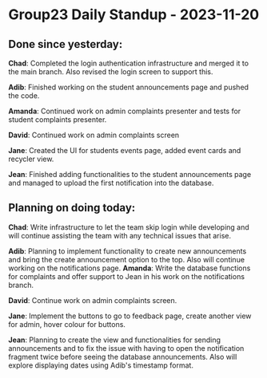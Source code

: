 # Group23 Daily Standup - 2023-11-20

## Done since yesterday:

**Chad**: Completed the login authentication infrastructure and merged it to the main branch. Also revised the login screen to support this.

**Adib**: Finished working on the student announcements page and pushed the code.

**Amanda**: Continued work on admin complaints presenter and tests for student complaints presenter.

**David**: Continued work on admin complaints screen

**Jane**: Created the UI for students events page, added event cards and recycler view.

**Jean**: Finished adding functionalities to the student announcements page and managed to upload the first notification into the database.

## Planning on doing today:

**Chad**: Write infrastructure to let the team skip login while developing and will continue assisting the team with any technical issues that arise.

**Adib**: Planning to implement functionality to create new announcements and bring the create announcement option to the top. Also will continue working on the notifications page.
**Amanda**: Write the database functions for complaints and offer support to Jean in his work on the notifications branch.

**David**: Continue work on admin complaints screen.

**Jane**: Implement the buttons to go to feedback page, create another view for admin, hover colour for buttons.

**Jean**: Planning to create the view and functionalities for sending announcements and to fix the issue with having to open the notification fragment twice before seeing the database announcements. Also will explore displaying dates using Adib's timestamp format.
